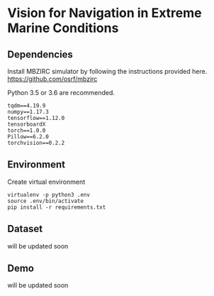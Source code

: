 # Vision for Navigation in Extreme Marine Conditions

## Dependencies

Install MBZIRC simulator by following the instructions provided here.
https://github.com/osrf/mbzirc


Python 3.5 or 3.6 are recommended.

```
tqdm==4.19.9
numpy==1.17.3
tensorflow==1.12.0
tensorboardX
torch==1.0.0
Pillow==6.2.0
torchvision==0.2.2
```

## Environment

Create virtual environment

```
virtualenv -p python3 .env
source .env/bin/activate
pip install -r requirements.txt
```

## Dataset

will be updated soon

## Demo

will be updated soon
